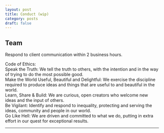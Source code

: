 ```yaml
---
layout: post
title: Conduct (wip)
category: posts
draft: false
---
```


## Team

Respond to client communication within 2 business hours.

Code of Ethics:  
Speak the Truth: We tell the truth to others, with the intention and in the way of trying to do the most possible good.  
Make the World Useful, Beautiful and Delightful: We exercise the discipline required to produce ideas and things that are useful to and beautiful in the world.  
Learn, Share & Build: We are curious, open creators who welcome new ideas and the input of others.  
Be Vigilant: Identify and respond to inequality, protecting and serving the ideas, community and people in our world.  
Go Like Hell: We are driven and committed to what we do, putting in extra effort in our quest for exceptional results.

---
